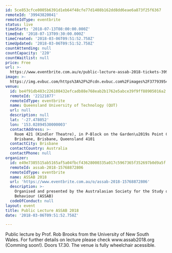 ```yaml
---
id: 5ce853cfce0005b6391d1eb64f48cfe77d1408b162dd8dd6eae6a873f25f6367
remoteId: '39943820041'
remoteIdType: eventbrite
status: live
timeStart: '2018-07-13T08:00:00.000Z'
timeEnd: '2018-07-13T09:30:00.000Z'
timeCreated: '2018-03-06T09:51:52.758Z'
timeUpdated: '2018-03-06T09:51:52.758Z'
countAttending: null
countCapacity: '220'
countWaitlist: null
price: Free
url: >-
  https://www.eventbrite.com.au/e/public-lecture-assab-2018-tickets-39943820041?aff=ebapi
image: >-
  https://img.evbuc.com/https%3A%2F%2Fcdn.evbuc.com%2Fimages%2F37793954%2F223565973230%2F1%2Foriginal.jpg?s=04fd6ba32f21680e39f80988c541548b
venue:
  id: be4f91db483c226108432efcadb88e768eab2b1762e5abce39f9ff88905016a2
  remoteId: '22121877'
  remoteIdType: eventbrite
  name: Queensland University of Technology (QUT)
  url: null
  description: null
  lat: '-27.478052'
  lon: '153.02894530000003'
  contactAddress: >-
    Room 421 (Kindler Theatre), in P-Block on the Garden\u2019s Point Campus,
    Brisbane, Brisbane, Queensland 4101
  contactCity: Brisbane
  contactCountry: Australia
  contactPhone: null
organizer:
  id: e49e7385515ab5165af5a04fbcf43628000335a017c5967365f352697b0d9a5f
  remoteId: assab-2018-15768872806
  remoteIdType: eventbrite
  name: ASSAB 2018
  url: 'https://www.eventbrite.com.au/o/assab-2018-15768872806'
  description: >-
    Organised and presented by the Australasian Society for the Study of Animal
    Behaviour (ASSAB)
  codeOfConduct: null
layout: event
title: Public Lecture ASSAB 2018
date: '2018-03-06T09:51:52.758Z'

---
```

<P>Public lecture by Prof. <SPAN>Rob Brooks from the University of New South Wales.</SPAN> For further details on lecture please check www.assab2018.org (Comming soon!). <SPAN>Doors 17.30. The venue is fully wheelchair acessible.</SPAN><BR></P>
